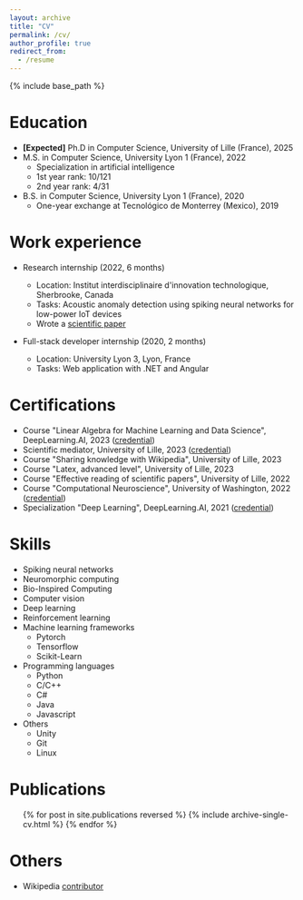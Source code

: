 ```yaml
---
layout: archive
title: "CV"
permalink: /cv/
author_profile: true
redirect_from:
  - /resume
---
```


{% include base_path %}

Education
======
* **[Expected]** Ph.D in Computer Science, University of Lille (France), 2025
* M.S. in Computer Science, University Lyon 1 (France), 2022
  * Specialization in artificial intelligence
  * 1st year rank: 10/121
  * 2nd year rank: 4/31
* B.S. in Computer Science, University Lyon 1 (France), 2020
   * One-year exchange at Tecnológico de Monterrey (Mexico), 2019

Work experience
======
* Research internship (2022, 6 months)
  * Location: Institut interdisciplinaire d'innovation technologique, Sherbrooke, Canada
  * Tasks: Acoustic anomaly detection using spiking neural networks for low-power IoT devices
  * Wrote a [scientific paper](https://ggoupy.github.io/publication/2023-vdsp)

* Full-stack developer internship (2020, 2 months)
  * Location: University Lyon 3, Lyon, France
  * Tasks: Web application with .NET and Angular

Certifications
======
* Course "Linear Algebra for Machine Learning and Data Science", DeepLearning.AI, 2023 ([credential](https://www.coursera.org/account/accomplishments/verify/YS3YXWC687LD))
* Scientific mediator, University of Lille, 2023 ([credential](https://openbadgepassport.com/app/badge/info/592548))
* Course "Sharing knowledge with Wikipedia", University of Lille, 2023
* Course "Latex, advanced level", University of Lille, 2023
* Course "Effective reading of scientific papers", University of Lille, 2022
* Course "Computational Neuroscience", University of Washington, 2022 ([credential](https://www.coursera.org/account/accomplishments/verify/BFN6XES2F86B))
* Specialization "Deep Learning", DeepLearning.AI, 2021 ([credential](https://www.coursera.org/account/accomplishments/specialization/LAAGW5GEAJ4C))

Skills
======
* Spiking neural networks
* Neuromorphic computing
* Bio-Inspired Computing
* Computer vision
* Deep learning
* Reinforcement learning
* Machine learning frameworks
  * Pytorch
  * Tensorflow
  * Scikit-Learn
* Programming languages
  * Python
  * C/C++
  * C#
  * Java
  * Javascript
* Others
  * Unity
  * Git
  * Linux

Publications
======
  <ul>{% for post in site.publications reversed %}
    {% include archive-single-cv.html %}
  {% endfor %}</ul>


Others
=====
 * Wikipedia [contributor](https://fr.wikipedia.org/wiki/Sp%C3%A9cial:Contributions/Gaspardgpy)